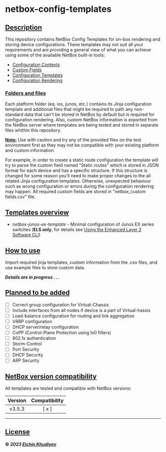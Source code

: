 # netbox-config-templates

## <u>Description</u>
This repository contains NetBox Config Templates for on-box rendering and storing device configurations. These templates may not suit all your requirements and are providing a general view of what you can achieve using some of the available NetBox built-in tools:

- [Configuration Contexts](https://docs.netbox.dev/en/stable/models/extras/configcontext/)
- [Custom Fields](https://docs.netbox.dev/en/stable/models/extras/customfield/)
- [Configuration Templates](https://docs.netbox.dev/en/stable/models/extras/configtemplate/)
- [Configuration Rendering](https://docs.netbox.dev/en/stable/features/configuration-rendering/)

### <u>Folders and files</u>

Each platform folder (eq. ios, junos, etc.) contains its Jinja configuration template and additional files that might be required to path any non-standard data that can't be stored in NetBox by default but is required for configuration rendering. Also, custom NetBox information is exported from the NetBox server where templates are being tested and stored in separate files whithin this repository.

<u>**Note:**</u> Use with caution and try any of the provided files on the test environment first as they may not be compatible with your existing platform and custom information.

For example, in order to create a static route configuration the template will try to parse the custom field named "Static routes" which is stored in JSON format for each device and has a specific structure. If this structure is changed for some reason you'll need to make proper changes to the all related Jinja configuration templates. Otherwise, unexpected behaviour such as wrong configuration or errors during the configuration rendering may happen. All required custom fields are stored in "netbox_custom fields.csv" file.

## <u>Templates overview</u>

- *netbox-junos-ex-template* - Minimal configuration of Junos EX series switches (**ELS only**, for details see [Using the Enhanced Layer 2 Software CLI](https://www.juniper.net/documentation/us/en/software/junos/multicast-l2/topics/topic-map/layer-2-understanding.html#id-using-the-enhanced-layer-2-software-cli))

## <u>How to use</u>

Import required jinja templates, custom information from the .csv files, and use example files to store custom data.

**_Details are in progress . . ._**

## <u>Planned to be added</u>

- [  ] Correct group configuration for Virtual-Chassis
- [  ] Include interfaces from all nodes if device is a part of Virtual-hassis
- [  ] Load-balance configuration for routing and link aggregation
- [  ] VRRP configuration
- [  ] DHCP server/relay configuration
- [  ] CoPP (Control-Plane Protection using lo0 filters)
- [  ] 802.1x authentication
- [  ] Storm-Control
- [  ] Port Security
- [  ] DHCP Security
- [  ] ARP Security

## <u>NetBox version compatibility</u>

All templates are tested and compatible with NetBox versions:

|  Version  | Compatibility |
|:---------:|:-------------:|
| v3.5.3    | [ x ]         |

-------------------------------

## [License](https://github.com/3roin/netbox-config-templates/blob/main/LICENSE)

#### &copy; _2023_ [_Elchin Khudiyev_](https://www.linkedin.com/in/elchinkh/)